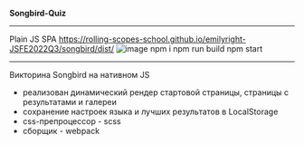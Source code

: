 <b>Songbird-Quiz</b>
_______________________
Plain JS SPA
https://rolling-scopes-school.github.io/emilyright-JSFE2022Q3/songbird/dist/
![image](https://user-images.githubusercontent.com/76948537/204015919-f63bac92-3116-44b2-b971-2092bbd99c8c.png)
npm i
npm run build
npm start
__________________________
Викторина Songbird на нативном JS
- реализован динамический рендер стартовой страницы, страницы с результатами и галереи
- сохранение настроек языка и лучших результатов в LocalStorage
- css-препроцессор - scss
- сборщик - webpack
